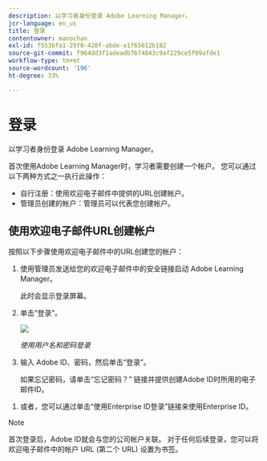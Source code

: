 ```yaml
---
description: 以学习者身份登录 Adobe Learning Manager。
jcr-language: en_us
title: 登录
contentowner: manochan
exl-id: f553bfa1-29f0-420f-abde-e1f65612b182
source-git-commit: f964dd3f1adeadb76f4843c9af229ce5f09afde1
workflow-type: tm+mt
source-wordcount: '196'
ht-degree: 33%

---
```


# 登录

以学习者身份登录 Adobe Learning Manager。

首次使用Adobe Learning Manager时，学习者需要创建一个帐户。 您可以通过以下两种方式之一执行此操作：

* 自行注册：使用欢迎电子邮件中提供的URL创建帐户。
* 管理员创建的帐户：管理员可以代表您创建帐户。

## 使用欢迎电子邮件URL创建帐户

按照以下步骤使用欢迎电子邮件中的URL创建您的帐户：

1. 使用管理员发送给您的欢迎电子邮件中的安全链接启动 Adobe Learning Manager。

   此时会显示登录屏幕。

1. 单击“登录”。

   ![](assets/adobeid-signin.png)

   *使用用户名和密码登录*

1. 输入 Adobe ID、密码，然后单击“登录”。

   如果忘记密码，请单击“忘记密码？” 链接并提供创建Adobe ID时所用的电子邮件ID。

<!--
   If you do not have an Adobe ID, [click here](../../../manage-account.md) to learn how to create an Adobe ID.
-->

1. 或者，您可以通过单击“使用Enterprise ID登录”链接来使用Enterprise ID。

>[!NOTE]
>
>首次登录后，Adobe ID就会与您的公司帐户关联。 对于任何后续登录，您可以将欢迎电子邮件中的帐户 URL (第二个 URL) 设置为书签。
